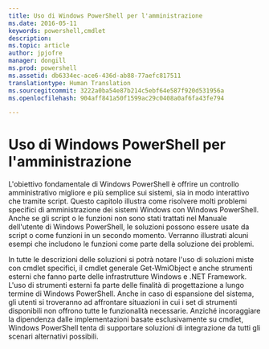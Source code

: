 ```yaml
---
title: Uso di Windows PowerShell per l'amministrazione
ms.date: 2016-05-11
keywords: powershell,cmdlet
description: 
ms.topic: article
author: jpjofre
manager: dongill
ms.prod: powershell
ms.assetid: db6334ec-ace6-436d-ab88-77aefc817511
translationtype: Human Translation
ms.sourcegitcommit: 3222a0ba54e87b214c5ebf64e587f920d531956a
ms.openlocfilehash: 904aff841a50f1599ac29c0408a0af6fa43fe794

---
```


# Uso di Windows PowerShell per l'amministrazione
L'obiettivo fondamentale di Windows PowerShell è offrire un controllo amministrativo migliore e più semplice sui sistemi, sia in modo interattivo che tramite script. Questo capitolo illustra come risolvere molti problemi specifici di amministrazione dei sistemi Windows con Windows PowerShell. Anche se gli script o le funzioni non sono stati trattati nel Manuale dell'utente di Windows PowerShell, le soluzioni possono essere usate da script o come funzioni in un secondo momento. Verranno illustrati alcuni esempi che includono le funzioni come parte della soluzione dei problemi.

In tutte le descrizioni delle soluzioni si potrà notare l'uso di soluzioni miste con cmdlet specifici, il cmdlet generale Get-WmiObject e anche strumenti esterni che fanno parte delle infrastrutture Windows e .NET Framework. L'uso di strumenti esterni fa parte delle finalità di progettazione a lungo termine di Windows PowerShell. Anche in caso di espansione del sistema, gli utenti si troveranno ad affrontare situazioni in cui i set di strumenti disponibili non offrono tutte le funzionalità necessarie. Anziché incoraggiare la dipendenza dalle implementazioni basate esclusivamente su cmdlet, Windows PowerShell tenta di supportare soluzioni di integrazione da tutti gli scenari alternativi possibili.




<!--HONumber=Aug16_HO4-->



